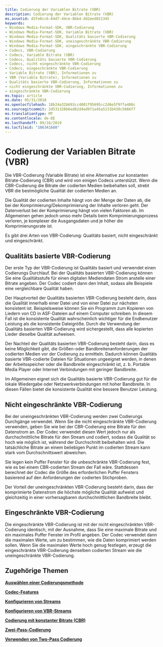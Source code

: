 ```yaml
---
title: Codierung der Variablen Bitrate (VBR)
description: Codierung der Variablen Bitrate (VBR)
ms.assetid: d3fe0cc6-64d7-44ce-8bb4-dd2eed021345
keywords:
- Windows Media-Format-SDK, VBR-Codierung
- Windows Media-Format-SDK, Variable Bitrate (VBR)
- Windows Media-Format-SDK, Qualitäts basierte VBR-Codierung
- Windows Media-Format-SDK, uneingeschränkte VBR-Codierung
- Windows Media-Format-SDK, eingeschränkte VBR-Codierung
- Codecs, VBR-Codierung
- Codecs, Variable Bitrate (VBR)
- Codecs, Qualitäts basierte VBR-Codierung
- Codecs, nicht eingeschränkte VBR-Codierung
- Codecs, eingeschränkte VBR-Codierung
- Variable Bitrate (VBR), Informationen zu
- VBR (Variable Bitrate), Informationen zu
- Qualitäts basierte VBR-Codierung, Informationen zu
- nicht eingeschränkte VBR-Codierung, Informationen zu
- eingeschränkte VBR-Codierung
ms.topic: article
ms.date: 05/31/2018
ms.openlocfilehash: 18b24a32b693cc4801f95695cc2d6e5f9ffa400c
ms.sourcegitcommit: 2d531328b6ed82d4ad971a45a5131b430c5866f7
ms.translationtype: MT
ms.contentlocale: de-DE
ms.lasthandoff: 09/16/2019
ms.locfileid: "106341680"
---
```

# <a name="variable-bit-rate-vbr-encoding"></a>Codierung der Variablen Bitrate (VBR)

Die VBR-Codierung (Variable Bitrate) ist eine Alternative zur konstanten Bitrate-Codierung (CBR) und wird von einigen Codecs unterstützt. Wenn die CBR-Codierung die Bitrate der codierten Medien beibehalten soll, strebt VBR die bestmögliche Qualität der codierten Medien an.

Die Qualität der codierten Inhalte hängt von der Menge der Daten ab, die bei der Komprimierung/Dekomprimierung der Inhalte verloren geht. Der Datenverlust bei der Komprimierung hängt von vielen Faktoren ab. Im Allgemeinen gehen jedoch umso mehr Details beim Komprimierungsprozess verloren, je komplexer die Ausgangsdaten und je höher die Komprimierungsrate ist.

Es gibt drei Arten von VBR-Codierung: Qualitäts basiert, nicht eingeschränkt und eingeschränkt.

## <a name="quality-based-vbr-encoding"></a>Qualitäts basierte VBR-Codierung

Der erste Typ der VBR-Codierung ist Qualitäts basiert und verwendet einen Codierungs Durchlauf. Bei der Qualitäts basierten VBR-Codierung können Sie eine Qualitätsstufe für einen digitalen Mediendaten Strom anstelle einer Bitrate angeben. Der Codec codiert dann den Inhalt, sodass alle Beispiele eine vergleichbare Qualität haben.

Der Hauptvorteil der Qualitäts basierten VBR-Codierung besteht darin, dass die Qualität innerhalb einer Datei und von einer Datei zur nächsten konsistent ist. Beispielsweise können Sie ein Programm zum Kopieren von Liedern von CD in ASF-Dateien auf einem Computer schreiben. In diesem Fall ist die konsistente Qualität wahrscheinlich wichtiger für die Endbenutzer Leistung als die konsistente Dateigröße. Durch die Verwendung der Qualitäts basierten VBR-Codierung wird sichergestellt, dass alle kopierten Lieder dieselbe Qualität aufweisen.

Der Nachteil der Qualitäts basierten VBR-Codierung besteht darin, dass es keine Möglichkeit gibt, die Größen-oder Bandbreitenanforderungen der codierten Medien vor der Codierung zu ermitteln. Dadurch können Qualitäts basierte VBR-codierte Dateien für Situationen ungeeignet werden, in denen der Arbeitsspeicher oder die Bandbreite eingeschränkt ist, z. b. Portable Media Player oder Internet Verbindungen mit geringer Bandbreite.

Im Allgemeinen eignet sich die Qualitäts basierte VBR-Codierung gut für die lokale Wiedergabe oder Netzwerkverbindungen mit hoher Bandbreite. In diesen Fällen bietet die konsistente Qualität eine bessere Benutzer Leistung.

## <a name="unconstrained-vbr-encoding"></a>Nicht eingeschränkte VBR-Codierung

Bei der uneingeschränkten VBR-Codierung werden zwei Codierungs Durchgänge verwendet. Wenn Sie die nicht eingeschränkte VBR-Codierung verwenden, geben Sie wie bei der CBR-Codierung eine Bitrate für den Datenstrom an. Der Codec verwendet diesen Wert jedoch nur als durchschnittliche Bitrate für den Stream und codiert, sodass die Qualität so hoch wie möglich ist, während der Durchschnitt beibehalten wird. Die tatsächliche Bitrate an einem beliebigen Punkt im codierten Stream kann stark vom Durchschnittswert abweichen.

Sie legen kein Puffer Fenster für die unbeschränkte VBR-Codierung fest, wie es bei einem CBR-codierten Stream der Fall wäre. Stattdessen berechnet der Codec die Größe des erforderlichen Puffer Fensters basierend auf den Anforderungen der codierten Stichproben.

Der Vorteil der uneingeschränkten VBR-Codierung besteht darin, dass der komprimierte Datenstrom die höchste mögliche Qualität aufweist und gleichzeitig in einer vorhersagbaren durchschnittlichen Bandbreite bleibt.

## <a name="constrained-vbr-encoding"></a>Eingeschränkte VBR-Codierung

Die eingeschränkte VBR-Codierung ist mit der nicht eingeschränkten VBR-Codierung identisch, mit der Ausnahme, dass Sie eine maximale Bitrate und ein maximales Puffer Fenster im Profil angeben. Der Codec verwendet dann die maximalen Werte, um zu bestimmen, wie die Daten komprimiert werden sollen. Wenn Sie die maximalen Werte hoch genug festlegen, erzeugt die eingeschränkte VBR-Codierung denselben codierten Stream wie die uneingeschränkte VBR-Codierung.

## <a name="related-topics"></a>Zugehörige Themen

<dl> <dt>

[**Auswählen einer Codierungsmethode**](choosing-an-encoding-method.md)
</dt> <dt>

[**Codec-Features**](codec-features.md)
</dt> <dt>

[**Konfigurieren von Streams**](configuring-streams.md)
</dt> <dt>

[**Konfigurieren von VBR-Streams**](configuring-vbr-streams.md)
</dt> <dt>

[**Codierung mit konstanter Bitrate (CBR)**](constant-bit-rate--cbr--encoding.md)
</dt> <dt>

[**Zwei-Pass-Codierung**](two-pass-encoding.md)
</dt> <dt>

[**Verwenden von Two-Pass Codierung**](using-two-pass-encoding.md)
</dt> </dl>

 

 




